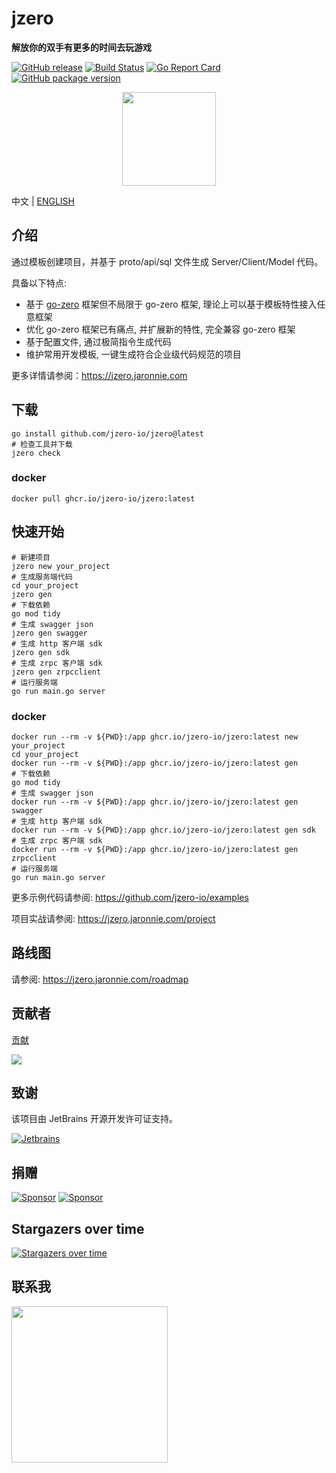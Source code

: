 # jzero

**解放你的双手有更多的时间去玩游戏**

[![GitHub release](https://img.shields.io/github/release/jzero-io/jzero.svg?style=flat-square)](https://github.com/jzero-io/jzero/releases/latest)
[![Build Status](https://img.shields.io/github/actions/workflow/status/jzero-io/jzero/ci.yaml?branch=main&label=jzero-ci&logo=github&style=flat-square)](https://github.com/jzero-io/jzero/actions?query=workflow%3Ajzero-ci)
[![Go Report Card](https://goreportcard.com/badge/github.com/jzero-io/jzero?style=flat-square)](https://goreportcard.com/report/github.com/jzero-io/jzero)
[![GitHub package version](https://img.shields.io/github/v/release/jzero-io/jzero?include_prereleases&sort=semver&label=Docker%20Image%20version)](https://github.com/jzero-io/jzero/pkgs/container/jzero)
<p align="center">
<img align="center" width="150px" src="https://oss.jaronnie.com/jzero.jpg">
</p>

中文 | [ENGLISH](README-EN.md)

## 介绍

通过模板创建项目，并基于 proto/api/sql 文件生成 Server/Client/Model 代码。

具备以下特点:
* 基于 [go-zero](https://go-zero.dev) 框架但不局限于 go-zero 框架, 理论上可以基于模板特性接入任意框架
* 优化 go-zero 框架已有痛点, 并扩展新的特性, 完全兼容 go-zero 框架
* 基于配置文件, 通过极简指令生成代码
* 维护常用开发模板, 一键生成符合企业级代码规范的项目

更多详情请参阅：https://jzero.jaronnie.com

## 下载

```shell
go install github.com/jzero-io/jzero@latest
# 检查工具并下载
jzero check
```

### docker

```shell
docker pull ghcr.io/jzero-io/jzero:latest
```

## 快速开始

```shell
# 新建项目
jzero new your_project
# 生成服务端代码
cd your_project
jzero gen
# 下载依赖
go mod tidy
# 生成 swagger json
jzero gen swagger
# 生成 http 客户端 sdk
jzero gen sdk
# 生成 zrpc 客户端 sdk
jzero gen zrpcclient
# 运行服务端
go run main.go server
```

### docker

```shell
docker run --rm -v ${PWD}:/app ghcr.io/jzero-io/jzero:latest new your_project
cd your_project
docker run --rm -v ${PWD}:/app ghcr.io/jzero-io/jzero:latest gen
# 下载依赖
go mod tidy
# 生成 swagger json
docker run --rm -v ${PWD}:/app ghcr.io/jzero-io/jzero:latest gen swagger
# 生成 http 客户端 sdk
docker run --rm -v ${PWD}:/app ghcr.io/jzero-io/jzero:latest gen sdk
# 生成 zrpc 客户端 sdk
docker run --rm -v ${PWD}:/app ghcr.io/jzero-io/jzero:latest gen zrpcclient
# 运行服务端
go run main.go server
```

更多示例代码请参阅: https://github.com/jzero-io/examples

项目实战请参阅: https://jzero.jaronnie.com/project

## 路线图

请参阅: https://jzero.jaronnie.com/roadmap

## 贡献者

[贡献](CONTRIBUTING.md)

<div>
  <a href="https://github.com/jzero-io/jzero/graphs/contributors">
    <img src="https://contrib.rocks/image?repo=jzero-io/jzero" />
  </a>
</div>

## 致谢

该项目由 JetBrains 开源开发许可证支持。

[![Jetbrains](https://resources.jetbrains.com/storage/products/company/brand/logos/jb_beam.svg)](https://www.jetbrains.com/?from=jzero)

## 捐赠

[![Sponsor](https://img.shields.io/badge/Sponsor-%E2%9D%A4-red?label=Sponsor-WePay)](https://oss.jaronnie.com/2021723027876_.pic.jpg)
[![Sponsor](https://img.shields.io/badge/Sponsor-%E2%9D%A4-red?label=Sponsor-AliPay)](https://oss.jaronnie.com/2031723027877_.pic.jpg)

## Stargazers over time

[![Stargazers over time](https://starchart.cc/jzero-io/jzero.svg)](https://starchart.cc/jzero-io/jzero)

## 联系我

<p align="center">
<img align="left" width="250px" height="250px" src="https://oss.jaronnie.com/weixin2.jpg">
</p>
